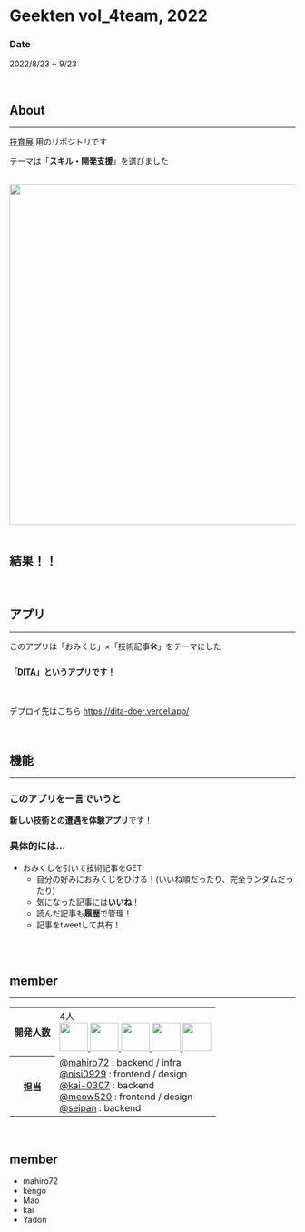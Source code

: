 # Geekten vol_4team, 2022

### Date

2022/8/23 ~ 9/23

<br>

## About
***
[技育展](https://talent.supporterz.jp/geekten/2022/) 用のリポジトリです

テーマは「**スキル・開発支援**」を選びました

<br>

<img width="600px" src="https://img.esa.io/uploads/production/attachments/19248/2022/08/06/130878/0fefe25b-814e-491c-bae9-62a9cf1b789c.png" />

<br>

<br>

## 結果！！

<br>

## アプリ
***

このアプリは「おみくじ」×「技術記事🛠」をテーマにした
#### 「[DITA](https://dita-doer.vercel.app/)」というアプリです！

<br>

デプロイ先はこちら
https://dita-doer.vercel.app/


<br>

## 機能
***

### このアプリを一言でいうと
**新しい技術との遭遇を体験アプリ**です！

### 具体的には...
- おみくじを引いて技術記事をGET!
  - 自分の好みにおみくじをひける！(いいね順だったり、完全ランダムだったり)
  - 気になった記事には**いいね**！
  - 読んだ記事も**履歴**で管理！
  - 記事をtweetして共有！

<br />

<br>
 
## member
***

<table>
  <tr>
    <th>開発人数</th>
    <td>
      4人<br>
      <b><a href="https://github.com/mahiro72"><img src="https://github.com/mahiro72.png" width="50px;" /></b>
      <b><a href="https://github.com/nisi0929"><img src="https://github.com/nisi0929.png" width="50px;" /></b>
      <b><a href="https://github.com/kai-0307"><img src="https://github.com/kai-0307.png" width="50px;" /></b>
      <b><a href="https://github.com/meow520"><img src="https://github.com/meow520.png" width="50px;" /></b>
      <b><a href="https://github.com/seipan"><img src="https://github.com/seipan.png" width="50px;" /></b>
    </td>
  </tr>
  <tr>
    <th>担当</th>
    <td>
      <a href="https://github.com/mahiro72">@mahiro72</a> : backend / infra<br>
      <a href="https://github.com/nisi0929">@nisi0929</a> : frontend / design <br>
      <a href="https://github.com/kai-0307">@kai-0307</a> : backend <br>
      <a href="https://github.com/meow520">@meow520</a> : frontend / design<br>
      <a href="https://github.com/seipan">@seipan</a> : backend <br>
    </td>
  </tr>
</table>

<br>
       


## member
- mahiro72
- kengo
- Mao
- kai
- Yadon

